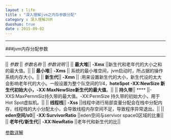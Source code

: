 ```yaml
---
layout : life
title : "深入理解jvm之内存参数分配"
category : 深入理解JVM
duoshuo: true
date : 2015-09-02
---
```

------------

###jvm内存分配参数

-----------------
|| *参数* || *参数名称* || *参数说明* ||
|| **最大堆**|| **-Xmx** ||新生代和老年代的大小之和的最大值。||
|| **最小堆**|| **-Xms** || 系统的最小堆空间，jvm启动时，所占据的操作系统内存大小。||
|| **新生代**|| **-Xmn** || :用来设置新生代的大小，新生代设的太大会影响老年代的大小。一般设置为整个队空间的1/4，**hoteSpot -XX:NewSize 新生代初始大小，-XX:MaxNewSize新生代的最大值**。||
|| **持久带**|| **** ||-XXS:MaxPernmSiz持久带的最大值。-XX:PermSize 持久带的初始大小，用于Hot Spot虚拟机。||
|| **线程栈**|| **-Xss** ||线程中进行局部变量分配会在栈中分配内存，线程栈的大小分配太小，会导致线程内存空间不足，导致程序异常退出。||
|| **eden空间/s0**|| **-XX:SurvivorRatio** ||eden空间与servivor space0区域的比重||
|| **老年代/新生代**|| **-XX:NewRatio** ||老年代和新生代的比||

[参数详解](http://www.cnblogs.com/redcreen/archive/2011/05/04/2037057.html)